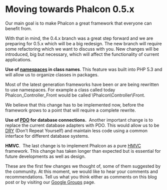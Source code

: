 <!--
slug: moving-towards-phalcon-0-5-x
date: Wed Jul 04 2012 20:09:00 GMT-0400 (EDT)
tags: php, phalcon, comments
title: Moving towards Phalcon 0.5.x
id: 26524358189
link: http://blog.phalconphp.com/post/26524358189/moving-towards-phalcon-0-5-x
raw: {"blog_name":"phalconphp","id":26524358189,"post_url":"http://blog.phalconphp.com/post/26524358189/moving-towards-phalcon-0-5-x","slug":"moving-towards-phalcon-0-5-x","type":"text","date":"2012-07-05 00:09:00 GMT","timestamp":1341446940,"state":"published","format":"html","reblog_key":"ed5unezy","tags":["php","phalcon","comments"],"short_url":"http://tmblr.co/Z6PumvOi_POj","highlighted":[],"note_count":0,"title":"Moving towards Phalcon 0.5.x","body":"<div class=\"post_content\" id=\"post_content_26524051900\">\n<div class=\"post_title\">\n<p>Our main goal is to make Phalcon a great framework that everyone can benefit from.</p>\n<p>With that in mind, the 0.4.x branch was a great step forward and we are preparing for 0.5.x which will be a big redesign. The new branch will require some refactoring which we want to discuss with you. New changes will be introduced, big but necessary, which will affect the functionality of current applications.</p>\n<p><strong>Use of <a href=\"http://php.net/manual/en/language.namespaces.php\">namespaces</a> in class names</strong>. This feature was built into PHP 5.3 and will allow us to organize classes in packages.</p>\n<p>Most of the latest generation frameworks have been or are being rewritten to use namespaces. For example a class called today Phalcon_Controller_Front would be called \\Phalcon\\Controller\\Front.</p>\n<p>We believe that this change has to be implemented now, before the framework grows to a point that will require a complete rewrite.</p>\n<p><strong>Use of <a href=\"http://www.php.net/manual/en/book.pdo.php\">PDO</a> for database connections.</strong>  Another important change is to replace the current database adapters with PDO. This would allow us to be <a href=\"http://en.wikipedia.org/wiki/Don%27t_repeat_yourself\">DRY</a> (Don&rsquo;t Repeat Yourself) and maintain less code using a common interface for different database systems. </p>\n<p><strong>HMVC</strong>.  The last change is to implement Phalcon as a pure <a href=\"http://en.wikipedia.org/wiki/Hierarchical_model%E2%80%93view%E2%80%93controller\">HMVC</a> framework. This change has taken longer than expected but is essential for future developments as well as design.</p>\n<p>These are the first few changes we thought of, some of them suggested by the community. At this moment, we would like to hear your comments and recommendations. Tell us what you think either as comments on this blog post or by visiting our <a href=\"https://groups.google.com/forum/?fromgroups#!forum/phalcon\">Google Groups</a> page.</p>\n</div>\n<div class=\"post_title\"></div>\n</div>","reblog":{"tree_html":"","comment":"<div class=\"post_content\" id=\"post_content_26524051900\">\n<div class=\"post_title\">\n<p>Our main goal is to make Phalcon a great framework that everyone can benefit from.</p>\n<p>With that in mind, the 0.4.x branch was a great step forward and we are preparing for 0.5.x which will be a big redesign. The new branch will require some refactoring which we want to discuss with you. New changes will be introduced, big but necessary, which will affect the functionality of current applications.</p>\n<p><strong>Use of <a href=\"http://php.net/manual/en/language.namespaces.php\">namespaces</a> in class names</strong>. This feature was built into PHP 5.3 and will allow us to organize classes in packages.</p>\n<p>Most of the latest generation frameworks have been or are being rewritten to use namespaces. For example a class called today Phalcon_Controller_Front would be called \\Phalcon\\Controller\\Front.</p>\n<p>We believe that this change has to be implemented now, before the framework grows to a point that will require a complete rewrite.</p>\n<p><strong>Use of <a href=\"http://www.php.net/manual/en/book.pdo.php\">PDO</a> for database connections.</strong> &nbsp;Another important change is to replace the current database adapters with PDO. This would allow us to be <a href=\"http://en.wikipedia.org/wiki/Don%27t_repeat_yourself\">DRY</a> (Don&rsquo;t Repeat Yourself) and maintain less code using a common interface for different database systems.&nbsp;</p>\n<p><strong>HMVC</strong>. &nbsp;The last change is to implement Phalcon as a pure <a href=\"http://en.wikipedia.org/wiki/Hierarchical_model%E2%80%93view%E2%80%93controller\">HMVC</a> framework. This change has taken longer than expected but is essential for future developments as well as design.</p>\n<p>These are the first few changes we thought of, some of them suggested by the community. At this moment, we would like to hear your comments and recommendations. Tell us what you think either as comments on this blog post or by visiting our <a href=\"https://groups.google.com/forum/?fromgroups#!forum/phalcon\">Google Groups</a> page.</p>\n</div>\n<div class=\"post_title\"></div>\n</div>"},"trail":[{"blog":{"name":"phalconphp","theme":{"header_full_width":1117,"header_full_height":426,"header_focus_width":758,"header_focus_height":426,"avatar_shape":"square","background_color":"#FAFAFA","body_font":"Helvetica Neue","header_bounds":"0,937,426,179","header_image":"http://static.tumblr.com/be2b0380984b972b47699d457f4c0ffb/ivjir8a/815nn0qo7/tumblr_static_28z87js742xwowwo0kco04ogs.jpg","header_image_focused":"http://static.tumblr.com/be2b0380984b972b47699d457f4c0ffb/ivjir8a/laHnn0qo9/tumblr_static_tumblr_static_28z87js742xwowwo0kco04ogs_focused_v3.jpg","header_image_scaled":"http://static.tumblr.com/be2b0380984b972b47699d457f4c0ffb/ivjir8a/815nn0qo7/tumblr_static_28z87js742xwowwo0kco04ogs_2048_v2.jpg","header_stretch":true,"link_color":"#529ECC","show_avatar":true,"show_description":true,"show_header_image":true,"show_title":true,"title_color":"#444444","title_font":"Gibson","title_font_weight":"bold"}},"post":{"id":"26524358189"},"content":"<div class=\"post_content\" id=\"post_content_26524051900\">\n<div class=\"post_title\">\n<p>Our main goal is to make Phalcon a great framework that everyone can benefit from.</p>\n<p>With that in mind, the 0.4.x branch was a great step forward and we are preparing for 0.5.x which will be a big redesign. The new branch will require some refactoring which we want to discuss with you. New changes will be introduced, big but necessary, which will affect the functionality of current applications.</p>\n<p><strong>Use of <a href=\"http://php.net/manual/en/language.namespaces.php\">namespaces</a> in class names</strong>. This feature was built into PHP 5.3 and will allow us to organize classes in packages.</p>\n<p>Most of the latest generation frameworks have been or are being rewritten to use namespaces. For example a class called today Phalcon_Controller_Front would be called \\Phalcon\\Controller\\Front.</p>\n<p>We believe that this change has to be implemented now, before the framework grows to a point that will require a complete rewrite.</p>\n<p><strong>Use of <a href=\"http://www.php.net/manual/en/book.pdo.php\">PDO</a> for database connections.</strong>  Another important change is to replace the current database adapters with PDO. This would allow us to be <a href=\"http://en.wikipedia.org/wiki/Don%27t_repeat_yourself\">DRY</a> (Don’t Repeat Yourself) and maintain less code using a common interface for different database systems. </p>\n<p><strong>HMVC</strong>.  The last change is to implement Phalcon as a pure <a href=\"http://en.wikipedia.org/wiki/Hierarchical_model%E2%80%93view%E2%80%93controller\">HMVC</a> framework. This change has taken longer than expected but is essential for future developments as well as design.</p>\n<p>These are the first few changes we thought of, some of them suggested by the community. At this moment, we would like to hear your comments and recommendations. Tell us what you think either as comments on this blog post or by visiting our <a href=\"https://groups.google.com/forum/?fromgroups#!forum/phalcon\">Google Groups</a> page.</p>\n</div>\n<div class=\"post_title\"></div>\n</div>","content_raw":"<div class=\"post_content\" id=\"post_content_26524051900\">\r\n<div class=\"post_title\">\r\n<p>Our main goal is to make Phalcon a great framework that everyone can benefit from.</p>\r\n<p>With that in mind, the 0.4.x branch was a great step forward and we are preparing for 0.5.x which will be a big redesign. The new branch will require some refactoring which we want to discuss with you. New changes will be introduced, big but necessary, which will affect the functionality of current applications.</p>\r\n<p><strong>Use of <a href=\"http://php.net/manual/en/language.namespaces.php\">namespaces</a> in class names</strong>. This feature was built into PHP 5.3 and will allow us to organize classes in packages.</p>\r\n<p>Most of the latest generation frameworks have been or are being rewritten to use namespaces. For example a class called today Phalcon_Controller_Front would be called \\Phalcon\\Controller\\Front.</p>\r\n<p>We believe that this change has to be implemented now, before the framework grows to a point that will require a complete rewrite.</p>\r\n<p><strong>Use of <a href=\"http://www.php.net/manual/en/book.pdo.php\">PDO</a> for database connections.</strong> &nbsp;Another important change is to replace the current database adapters with PDO. This would allow us to be <a href=\"http://en.wikipedia.org/wiki/Don%27t_repeat_yourself\">DRY</a> (Don't Repeat Yourself) and maintain less code using a common interface for different database systems.&nbsp;</p>\r\n<p><strong>HMVC</strong>. &nbsp;The last change is to implement Phalcon as a pure <a href=\"http://en.wikipedia.org/wiki/Hierarchical_model%E2%80%93view%E2%80%93controller\">HMVC</a> framework. This change has taken longer than expected but is essential for future developments as well as design.</p>\r\n<p>These are the first few changes we thought of, some of them suggested by the community. At this moment, we would like to hear your comments and recommendations. Tell us what you think either as comments on this blog post or by visiting our <a href=\"https://groups.google.com/forum/?fromgroups#!forum/phalcon\">Google Groups</a> page.</p>\r\n</div>\r\n<div class=\"post_title\"></div>\r\n</div>","is_current_item":true,"is_root_item":true}]}
publish: 2012-07-04
-->


Moving towards Phalcon 0.5.x
============================

Our main goal is to make Phalcon a great framework that everyone can
benefit from.

With that in mind, the 0.4.x branch was a great step forward and we are
preparing for 0.5.x which will be a big redesign. The new branch will
require some refactoring which we want to discuss with you. New changes
will be introduced, big but necessary, which will affect the
functionality of current applications.

**Use of [namespaces](http://php.net/manual/en/language.namespaces.php)
in class names**. This feature was built into PHP 5.3 and will allow us
to organize classes in packages.

Most of the latest generation frameworks have been or are being
rewritten to use namespaces. For example a class called today
Phalcon\_Controller\_Front would be called \\Phalcon\\Controller\\Front.

We believe that this change has to be implemented now, before the
framework grows to a point that will require a complete rewrite.

**Use of [PDO](http://www.php.net/manual/en/book.pdo.php) for database
connections.**  Another important change is to replace the current
database adapters with PDO. This would allow us to be
[DRY](http://en.wikipedia.org/wiki/Don%27t_repeat_yourself) (Don’t
Repeat Yourself) and maintain less code using a common interface for
different database systems. 

**HMVC**.  The last change is to implement Phalcon as a pure
[HMVC](http://en.wikipedia.org/wiki/Hierarchical_model%E2%80%93view%E2%80%93controller)
framework. This change has taken longer than expected but is essential
for future developments as well as design.

These are the first few changes we thought of, some of them suggested by
the community. At this moment, we would like to hear your comments and
recommendations. Tell us what you think either as comments on this blog
post or by visiting our [Google
Groups](https://groups.google.com/forum/?fromgroups#!forum/phalcon)
page.

